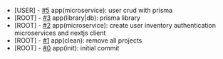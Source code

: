 <!--
Changelog Format
- [microservice name] [#issue number](link to issue) {issue title}

NOTE: all lowercase and no ending punctuation marks
-->

- [USER] - [#5](https://github.com/cyril-deguzman/orca-labs-dashboard/issues/5) app(microservice): user crud with prisma
- [ROOT] - [#3](https://github.com/cyril-deguzman/orca-labs-dashboard/issues/3) app(library|db): prisma library
- [ROOT] - [#2](https://github.com/cyril-deguzman/orca-labs-dashboard/issues/2) app(microservice): create user inventory authentication microservices and nextjs client
- [ROOT] - [#1](https://github.com/cyril-deguzman/orca-labs-dashboard/issues/1) app(clean): remove all projects
- [ROOT] - [#0](https://github.com/cyril-deguzman) app(init): initial commit
